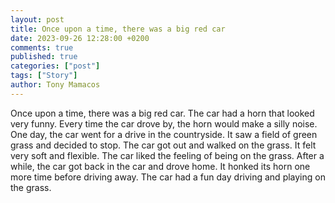 ```yaml
---
layout: post
title: Once upon a time, there was a big red car
date: 2023-09-26 12:28:00 +0200
comments: true
published: true
categories: ["post"]
tags: ["Story"]
author: Tony Mamacos
---
```

Once upon a time, there was a big red car. The car had a horn that looked very funny. Every time the car drove by, the horn would make a silly noise. 
One day, the car went for a drive in the countryside. It saw a field of green grass and decided to stop. The car got out and walked on the grass. It felt very soft and flexible. The car liked the feeling of being on the grass. 
After a while, the car got back in the car and drove home. It honked its horn one more time before driving away. The car had a fun day driving and playing on the grass.
